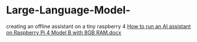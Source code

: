 # Large-Language-Model-
creating an offline assistant on a tiny raspberry 4
[How to run an AI assistant on Raspberry Pi 4 Model B with 8GB RAM.docx](https://github.com/user-attachments/files/18262620/How.to.run.an.AI.assistant.on.Raspberry.Pi.4.Model.B.with.8GB.RAM.docx)
